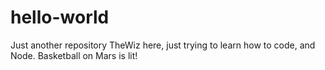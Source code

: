 # hello-world
Just another repository
TheWiz here, just trying to learn how to code, and Node.
Basketball on Mars is lit!
